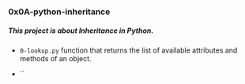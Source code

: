 ### 0x0A-python-inheritance

##### This project is about __Inheritance__ in Python.

* `0-lookup.py` function that returns the list of available attributes and methods of an object.

* ``
